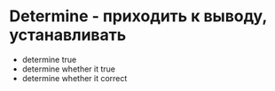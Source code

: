 # Determine - приходить к выводу, устанавливать

- determine true
- determine whether it true
- determine whether it correct
